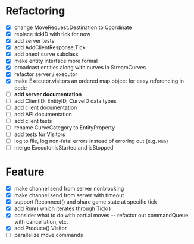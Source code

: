 # Refactoring

* [x] change MoveRequest.Destination to Coordinate
* [x] replace tickID with tick for now
* [x] add server tests
* [x] add AddClientResponse.Tick
* [x] add oneof curve subclass
* [x] make entity interface more formal
* [x] broadcast entities along with curves in StreamCurves
* [x] refactor server / executor
* [x] make Executor.visitors an ordered map object for easy referencing in code
* [ ] **add server documentation**
* [ ] add ClientID, EntityID, CurveID data types
* [ ] add client documentation
* [ ] add API documentation
* [ ] add client tests
* [ ] rename CurveCategory to EntityProperty
* [ ] add tests for Visitors
* [ ] log to file, log non-fatal errors instead of erroring out (e.g. `Run`)
* [ ] merge Executor.isStarted and isStopped

# Feature
* [x] make channel send from server nonblocking
* [x] make channel send from server with timeout
* [x] support Reconnect() and share game state at specific tick
* [x] add Run() which iterates through Tick()
* [x] consider what to do with partial moves -- refactor out commandQueue with cancellation, etc.
* [x] add Produce() Visitor
* [ ] parallelize move commands
